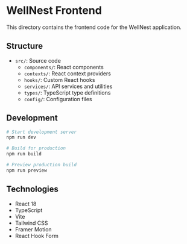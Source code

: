 # WellNest Frontend

This directory contains the frontend code for the WellNest application.

## Structure

- `src/`: Source code
  - `components/`: React components
  - `contexts/`: React context providers
  - `hooks/`: Custom React hooks
  - `services/`: API services and utilities
  - `types/`: TypeScript type definitions
  - `config/`: Configuration files

## Development

```bash
# Start development server
npm run dev

# Build for production
npm run build

# Preview production build
npm run preview
```

## Technologies

- React 18
- TypeScript
- Vite
- Tailwind CSS
- Framer Motion
- React Hook Form